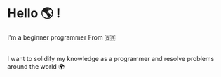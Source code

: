 <h1>Hello 🌎 !</h1>
<p>I'm a <stroke>beginner</stroke> programmer From 🇧🇷</p><br>
I want to solidify my knowledge as a programmer and resolve problems around the world 🌍
